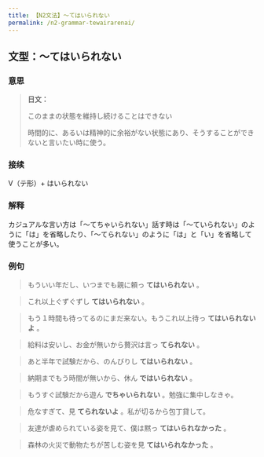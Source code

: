 ```yaml
---
title: 【N2文法】〜てはいられない
permalink: /n2-grammar-tewairarenai/
---
```


## 文型：〜てはいられない

### 意思

> **日文：**
> 
> このままの状態を維持し続けることはできない
> 
> 時間的に、あるいは精神的に余裕がない状態にあり、そうすることができないと言いたい時に使う。


### 接续

V（テ形）+ はいられない

### 解释

カジュアルな言い方は「〜てちゃいられない」話す時は「〜ていられない」のように「は」を省略したり、「〜てられない」のように「は」と「い」を省略して使うことが多い。

### 例句

> もういい年だし、いつまでも親に頼っ **てはいられない** 。

> これ以上ぐずぐずし **てはいられない** 。

> もう１時間も待ってるのにまだ来ない。もうこれ以上待っ **てはいられないよ** 。

> 給料は安いし、お金が無いから贅沢は言っ **てられない** 。

> あと半年で試験だから、のんびりし **てはいられない** 。

> 納期までもう時間が無いから、休ん **ではいられない** 。

> もうすぐ試験だから遊ん **でちゃいられない** 。勉強に集中しなきゃ。

> 危なすぎて、見 **てられないよ** 。私が切るから包丁貸して。

> 友達が虐められている姿を見て、僕は黙っ **てはいられなかった** 。

> 森林の火災で動物たちが苦しむ姿を見 **てはいられなかった** 。

